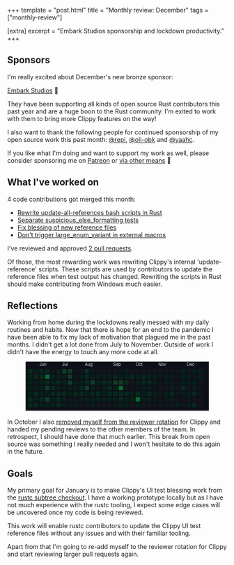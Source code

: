 +++
template = "post.html"
title = "Monthly review: December"
tags = ["monthly-review"]

[extra]
excerpt = "Embark Studios sponsorship and lockdown productivity."
+++

## Sponsors

I'm really excited about December's new bronze sponsor:

[Embark Studios][embark] 🎉

They have been supporting all kinds of open source Rust contributors this past
year and are a huge boon to the Rust community. I'm exited to work with them to
bring more Clippy features on the way!

I also want to thank the following people for continued sponsorship of my open
source work this past month: [@repi], [@oli-obk] and [@yaahc].

If you like what I'm doing and want to support my work as well, please consider
sponsoring me on [Patreon][patreon] or [via other
means](@/thanks/index.md) 🧡

## What I've worked on

4 code contributions got merged this month:

* [Rewrite update-all-references bash scripts in Rust](https://github.com/rust-lang/rust-clippy/pull/6413)
* [Separate suspicious_else_formatting tests](https://github.com/rust-lang/rust-clippy/pull/6473)
* [Fix blessing of new reference files](https://github.com/rust-lang/rust-clippy/pull/6471)
* [Don't trigger large_enum_variant in external macros](https://github.com/rust-lang/rust-clippy/pull/6485)

I've reviewed and approved [2 pull requests][reviewed].

Of those, the most rewarding work was rewriting Clippy's internal
'update-reference' scripts. These scripts are used by contributors to update the
reference files when test output has changed. Rewriting the scripts in Rust
should make contributing from Windows much easier.

## Reflections

Working from home during the lockdowns really messed with my daily routines and
habits. Now that there is hope for an end to the pandemic I have been able to
fix my lack of motivation that plagued me in the past months. I didn't get a lot
done from July to November. Outside of work I didn't have the energy to touch
any more code at all.

<div style="text-align: center">
  <a href="/assets/images/posts/2020/github-timeline-2020.png">
    <img src="/assets/images/posts/2020/github-timeline-2020.png" alt="screenshot" />
  </a>
</div>

In October I also [removed myself from the reviewer rotation][rmrf] for Clippy
and handed my pending reviews to the other members of the team. In retrospect, I
should have done that much earlier. This break from open source was something I
really needed and I won't hesitate to do this again in the future.

## Goals

My primary goal for January is to make Clippy's UI test blessing work from the
[rustc subtree checkout]. I have a working prototype locally but as I have not much
experience with the rustc tooling, I expect some edge cases will be uncovered
once my code is being reviewed.

This work will enable rustc contributors to update the Clippy UI test reference
files without any issues and with their familiar tooling.

Apart from that I'm going to re-add myself to the reviewer rotation for Clippy
and start reviewing larger pull requests again.

<!-- begin links sponsor section-->
[thanks page]: @/thanks/index.md
[Patreon]: https://www.patreon.com/philhansch
[embark]: https://github.com/EmbarkStudios
[@oli-obk]: https://github.com/oli-obk
[@yaahc]: https://github.com/yaahc
[@repi]: https://github.com/repi
<!-- end links sponsor section -->

<!-- begin links post -->
[rustc subtree checkout]: https://github.com/rust-lang/rust/tree/master/src/tools/clippy
[rmrf]: https://github.com/rust-lang/highfive/pull/295
[reviewed]: https://github.com/rust-lang/rust-clippy/pulls?q=is%3Apr+sort%3Aupdated-desc+is%3Amerged+Approved+by%3A+phansch+merged%3A2020-12-01..2020-12-31+
<!-- end links post -->
